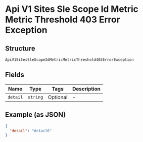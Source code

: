 
# Api V1 Sites Sle Scope Id Metric Metric Threshold 403 Error Exception

## Structure

`ApiV1SitesSleScopeIdMetricMetricThreshold403ErrorException`

## Fields

| Name | Type | Tags | Description |
|  --- | --- | --- | --- |
| `detail` | `string` | Optional | - |

## Example (as JSON)

```json
{
  "detail": "detail6"
}
```

